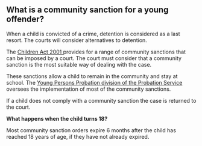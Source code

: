 ##  What is a community sanction for a young offender?

When a child is convicted of a crime, detention is considered as a last
resort. The courts will consider alternatives to detention.

The [ Children Act 2001
](http://www.irishstatutebook.ie/2001/en/act/pub/0024/index.html) provides for
a range of community sanctions that can be imposed by a court. The court must
consider that a community sanction is the most suitable way of dealing with
the case.

These sanctions allow a child to remain in the community and stay at school.
The [ Young Persons Probation division of the Probation Service
](http://www.probation.ie/EN/PB/WebPages/WP16000038) oversees the
implementation of most of the community sanctions.

If a child does not comply with a community sanction the case is returned to
the court.

**What happens when the child turns 18?**

Most community sanction orders expire 6 months after the child has reached 18
years of age, if they have not already expired.
